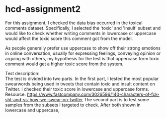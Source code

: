 # hcd-assignment2
For this assignment, I checked the data bias occurred in the toxical comments dataset. Specifically, I selected the 'toxic' and 'insult' subset and would like to check whether writing comments in lowercase or uppercase would affect the toxic score this comment got from the model.

As people generally prefer use uppercase to show off their strong emotions in online conversation, usually for expressing feelings, conveying opinion or arguing with others, my hypothesis for the test is that uppercase form toxic comment would get a higher toxic score from the system.

Test description:\
The test is divided into two parts. In the first part, I tested the most popular swearwords being used in tweets that contain toxic and insult content on Twitter. I checked their toxic score in lowercase and uppercase forms. \
 Resource: https://www.fastcompany.com/3026596/140-characters-of-fck-sht-and-ss-how-we-swear-on-twitter
The second part is to test some samples from the subsets I targeted to check. After both shown in lowercase and uppercase,
